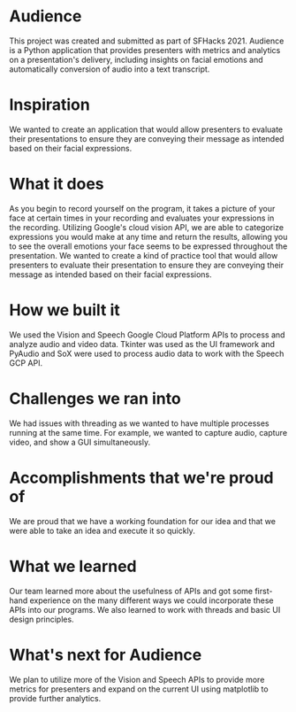 # Audience
This project was created and submitted as part of SFHacks 2021. Audience is a Python application that provides presenters with metrics and analytics on a presentation's delivery, including insights on facial emotions and automatically conversion of audio into a text transcript.

# Inspiration
We wanted to create an application that would allow presenters to evaluate their presentations to ensure they are conveying their message as intended based on their facial expressions.

# What it does
As you begin to record yourself on the program, it takes a picture of your face at certain times in your recording and evaluates your expressions in the recording. Utilizing Google's cloud vision API, we are able to categorize expressions you would make at any time and return the results, allowing you to see the overall emotions your face seems to be expressed throughout the presentation. We wanted to create a kind of practice tool that would allow presenters to evaluate their presentation to ensure they are conveying their message as intended based on their facial expressions.

# How we built it
We used the Vision and Speech Google Cloud Platform APIs to process and analyze audio and video data. Tkinter was used as the UI framework and PyAudio and SoX were used to process audio data to work with the Speech GCP API.

# Challenges we ran into
We had issues with threading as we wanted to have multiple processes running at the same time. For example, we wanted to capture audio, capture video, and show a GUI simultaneously.

# Accomplishments that we're proud of
We are proud that we have a working foundation for our idea and that we were able to take an idea and execute it so quickly.

# What we learned
Our team learned more about the usefulness of APIs and got some first-hand experience on the many different ways we could incorporate these APIs into our programs. We also learned to work with threads and basic UI design principles.

# What's next for Audience
We plan to utilize more of the Vision and Speech APIs to provide more metrics for presenters and expand on the current UI using matplotlib to provide further analytics.
